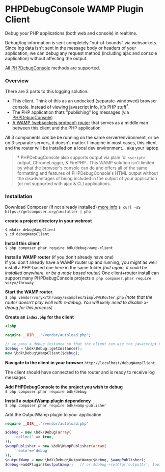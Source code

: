 PHPDebugConsole WAMP Plugin Client
===============

Debug your PHP applications (both web and console) in realtime.

Debug/log information is sent completely "out-of-bounds" via websockets.  Since log data isn't sent in the message body or headers of your application, we can debug any request method (including ajax and console application) without affecting the output.

All [PHPDebugConsole](https://github.com/bkdotcom/PHPDebugConsole) methods are supported.


### Overview
There are 3 parts to this logging solution.

 * This client.  Think of this as an undocked (separate-windowed) browser console.  Instead of viewing javascript info, it's PHP stuff<sup>†</sup>.
 * The PHP application thats "publishing" log messages (via [PHPDebugConsole](https://github.com/bkdotcom/PHPDebugConsole))
 * [A WAMP (websockets protocol) router](http://wamp-proto.org/implementations/#routers) that serves as a middle man between this client and the PHP application

All 3 components *can* be be running on the same server/environment, or be on 3 separate servers, it doesn't matter.  I imagine in most cases, this client and the router will be installed on a local dev environment... aka your laptop.

> † PHPDebugConsole also supports output via plain 'ol `<script>` output, ChromeLogger, & FirePHP..  This WAMP solution isn't limited by what the browser's console can do and offers all of the same formatting and features of PHPDebugConsole's HTML output without the disadvantages of being included in the output of your application (or not supported with ajax & CLI applications.


### Installation

Download Composer (if not already installed) [more info](https://getcomposer.org/doc/00-intro.md#downloading-the-composer-executable)
`$ curl -sS https://getcomposer.org/installer | php`

**create a project directory in your webroot**

    $ mkdir debugWampClient
    $ cd debugWampClient

**Install this client**  
`$ php composer.phar require bdk/debug-wamp-client`

**Install a WAMP router** (if you don't already have one)  
If you don't already have a WAMP router up and running, you might as well install a PHP-based one here in the same folder *(but again, it could be installed anywhere, or be a node based router)*
One client+router install can support many PHPDebugConsole projects
`$ php composer.phar require voryx/thruway`

**Start the WAMP router.**  
`$ php vendor/voryx/thruway/Examples/SimpleWsRouter.php`
*(note that the router doesn't play well with x-debug.  You will likely need to disable x-debug for this process)*

**Create an `index.php` for the client**

```php
<?php

require __DIR__.'/vendor/autoload.php';

// we pass a debug instance so that the client can use the javascript & css it provides
$debug = \bdk\Debug::getInstance();
new \bdk\Debug\WampClient($debug);
```

**Navigate to the client in your browser**
`http://localhost/debugWampClient`

The client should have connected to the router and is ready to receive log messages

**Add PHPDebugConsole to the project you wish to debug**  
`$ php composer.phar require bdk/debug`

**Install a outputWamp plugin dependency**  
`$ php composer.phar require bdk/wamp-publisher`

Add the OutputWamp plugin to your application
```php
require __DIR__.'/vendor/autoload.php'

$debug = new \bdk\Debug(array(
    'collect' => true,
));
$wampPublisher = new \bdk\WampPublisher(array(
    'realm'=>'debug'
));
$outputWamp = new \bdk\Debug\OutputWamp($debug, $wampPublisher);
$debug->addPlugin($outputWamp);   // or $debug->setCfg('outputAs', $outputWamp);  to prevent the default in-page html output
```
